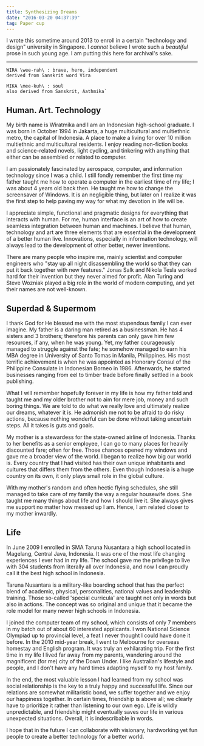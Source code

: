 ```yaml
---
title: Synthesizing Dreams
date: "2016-03-20 04:37:39"
tag: Paper cup
---
```


I wrote this sometime around 2013 to enroll in a certain "technology and design" university in Singapore. I _cannot_ believe I wrote such a _beautiful_ prose in such young age. I am putting this here for archival's sake.

---

    WIRA \wee-rah\ : brave, hero, independent
    derived from Sanskrit word Vira

    MIKA \mee-kuh\ : soul
    also derived from Sanskrit, Aathmika`

## Human. Art. Technology

My birth name is Wiratmika and I am an Indonesian high-school graduate. I was born in October 1994 in Jakarta, a huge multicultural and multiethnic metro, the capital of Indonesia. A place to make a living for over 10 million multiethnic and multicultural residents. I enjoy reading non-fiction books and science-related novels, light cycling, and tinkering with anything that either can be assembled or related to computer.

I am passionately fascinated by aerospace, computer, and information technology since I was a child. I still fondly remember the first time my father taught me how to operate a computer in the earliest time of my life; I was about 4 years old back then. He taught me how to change the screensaver of Windows. It is an negligible thing, but later on I realize it was the first step to help paving my way for what my devotion in life will be.

I appreciate simple, functional and pragmatic designs for everything that interacts with human. For me, human interface is an art of how to create seamless integration between human and machines. I believe that human, technology and art are three elements that are essential in the development of a better human live. Innovations, especially in information technology, will always lead to the development of other better, newer inventions.

There are many people who inspire me, mainly scientist and computer engineers who "stay up all night disassembling the world so that they can put it back together with new features." Jonas Salk and Nikola Tesla worked hard for their invention but they never aimed for profit. Alan Turing and Steve Wozniak played a big role in the world of modern computing, and yet their names are not well-known.

## Superdad & Supermom

I thank God for He blessed me with the most stupendous family I can ever imagine. My father is a daring man retired as a businessman. He has 4 sisters and 3 brothers; therefore his parents can only gave him few resources, if any, when he was young. Yet, my father courageously managed to struggle against the fate; he somehow managed to earn his MBA degree in University of Santo Tomas in Manila, Philippines. His most terrific achievement is when he was appointed as Honorary Consul of the Philippine Consulate in Indonesian Borneo in 1986. Afterwards, he started businesses ranging from eel to timber trade before finally settled in a book publishing.

What I will remember hopefully forever in my life is how my father told and taught me and my older brother not to aim for mere job, money and such boring things. We are told to do what we really love and ultimately realize our dreams, whatever it is. He admonish me not to be afraid to do risky actions, because nothing wonderful can be done without taking uncertain steps. All it takes is guts and goals.

My mother is a stewardess for the state-owned airline of Indonesia. Thanks to her benefits as a senior employee, I can go to many places for heavily discounted fare; often for free. Those chances opened my windows and gave me a broader view of the world. I began to realize how big our world is. Every country that I had visited has their own unique inhabitants and cultures that differs them from the others. Even though Indonesia is a huge country on its own, it only plays small role in the global culture.

With my mother's random and often hectic flying schedules, she still managed to take care of my family the way a regular housewife does. She taught me many things about life and how I should live it. She always gives me support no matter how messed up I am. Hence, I am related closer to my mother inwardly.

## Life

In June 2009 I enrolled in SMA Taruna Nusantara a high school located in Magelang, Central Java, Indonesia. It was one of the most life changing experiences I ever had in my life. The school gave me the privilege to live with 304 students from literally all over Indonesia, and now I can proudly call it the best high school in Indonesia.

Taruna Nusantara is a military-like boarding school that has the perfect blend of academic, physical, personalities, national values and leadership training. Those so-called 'special curricula' are taught not only in words but also in actions. The concept was so original and unique that it became the role model for many newer high schools in Indonesia.

I joined the computer team of my school, which consists of only 7 members in my batch out of about 60 interested applicants. I won National Science Olympiad up to provincial level, a feat I never thought I could have done it before. In the 2010 mid-year break, I went to Melbourne for overseas homestay and English program. It was truly an exhilarating trip. For the first time in my life I lived far away from my parents, wandering around the magnificent (for me) city of the Down Under. I like Australian's lifestyle and people, and I don't have any hard times adapting myself to my host family.

In the end, the most valuable lesson I had learned from my school was social relationship is the key to a truly happy and successful life. Since our relations are somewhat militaristic bond, we suffer together and we enjoy our happiness together. In certain times, friendship is above all; we clearly have to prioritize it rather than listening to our own ego. Life is wildly unpredictable, and friendship might eventually saves our life in various unexpected situations. Overall, it is indescribable in words.

I hope that in the future I can collaborate with visionary, hardworking yet fun people to create a better technology for a better world.
